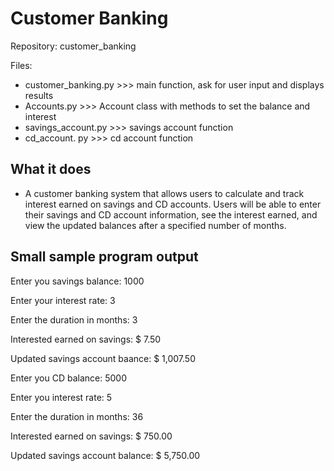 # Customer Banking   

Repository: customer_banking

Files: 
* customer_banking.py  >>>  main function, ask for user input and displays results
* Accounts.py          >>>  Account class with methods to set the balance and interest
* savings_account.py   >>>  savings account function
* cd_account. py       >>>  cd account function     

## What it does

* A customer banking system that allows users to calculate and track
  interest earned on savings and CD accounts. Users will be able to enter
  their savings and CD account information, see the interest earned,
  and view the updated balances after a specified number of months.
  
## Small sample program output

Enter you savings balance: 1000

Enter your interest rate: 3

Enter the duration in months: 3

Interested earned on savings: $ 7.50

Updated savings account baance: $ 1,007.50


Enter you CD balance: 5000

Enter you interest rate: 5

Enter the duration in months: 36

Interested earned on savings: $ 750.00

Updated savings account balance: $ 5,750.00